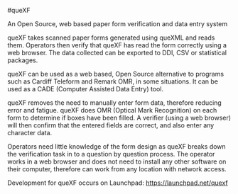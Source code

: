 #queXF

An Open Source, web based paper form verification and data entry system

queXF takes scanned paper forms generated using queXML and reads them. Operators then verify that queXF has read the form correctly using a web browser. The data collected can be exported to DDI, CSV or statistical packages.

queXF can be used as a web based, Open Source alternative to programs such as Cardiff Teleform and Remark OMR, in some situations. It can be used as a CADE (Computer Assisted Data Entry) tool.

queXF removes the need to manually enter form data, therefore reducing error and fatigue. queXF does OMR (Optical Mark Recognition) on each form to determine if boxes have been filled. A verifier (using a web browser) will then confirm that the entered fields are correct, and also enter any character data.

Operators need little knowledge of the form design as queXF breaks down the verification task in to a question by question process. The operator works in a web browser and does not need to install any other software on their computer, therefore can work from any location with network access.

Development for queXF occurs on Launchpad: https://launchpad.net/quexf
